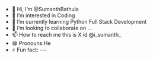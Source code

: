 - 👋 Hi, I’m @SumanthBathula
- 👀 I’m interested in Coding
- 🌱 I’m currently learning Python Full Stack Development
- 💞️ I’m looking to collaborate on ...
- 📫 How to reach me this is X id @i_sumanth_
- 😄 Pronouns:He
- ⚡ Fun fact: ---

<!---
SumanthBathula is a ✨ special ✨ repository because its `README.md` (this file) appears on your GitHub profile.
You can click the Preview link to take a look at your changes.
--->
